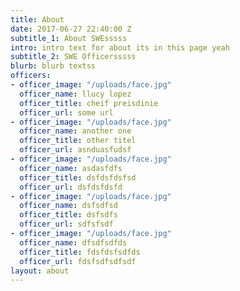 ```yaml
---
title: About
date: 2017-06-27 22:40:00 Z
subtitle_1: About SWEsssss
intro: intro text for about its in this page yeah
subtitle_2: SWE Officersssss
blurb: blurb textss
officers:
- officer_image: "/uploads/face.jpg"
  officer_name: llucy lopez
  officer_title: cheif preisdinie
  officer_url: some url
- officer_image: "/uploads/face.jpg"
  officer_name: another one
  officer_title: other titel
  officer_url: asnduasfudsf
- officer_image: "/uploads/face.jpg"
  officer_name: asdasfdfs
  officer_title: dsfdsfdsfsd
  officer_url: dsfdsfdsfd
- officer_image: "/uploads/face.jpg"
  officer_name: dsfsdfsd
  officer_title: dsfsdfs
  officer_url: sdfsfsdf
- officer_image: "/uploads/face.jpg"
  officer_name: dfsdfsdfds
  officer_title: fdsfdsfsdfds
  officer_url: fdsfsdfsdfsdf
layout: about
---
```



